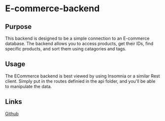 # E-commerce-backend

## Purpose 
This backend is designed to be a simple connection to an E-commerce database. The backend allows you to access products, get their IDs, find specific products, and sort them using catagories and tags.

## Usage
The ECommerce backend is best viewed by using Insomnia or a similar Rest client. Simply put in the routes definied in the api folder, and you'll be able to manipulate the data.

## Links 

[Github](https://github.com/AlexNash91/E-commerce-backend)